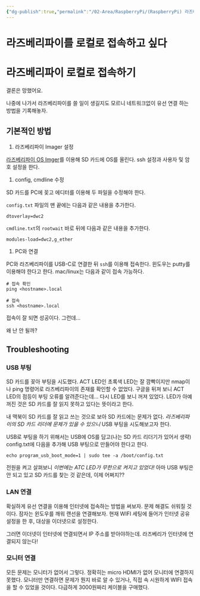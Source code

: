 ```yaml
---
{"dg-publish":true,"permalink":"/02-Area/RaspberryPi/(RaspberryPi) 라즈베리파이를 로컬로 접속하고 싶다/","tags":["Area/RaspberryPi"],"noteIcon":"","created":"2025-01-05T15:55:32.000+09:00","updated":"2025-04-01T22:51:53.586+09:00"}
---
```


# 라즈베리파이를 로컬로 접속하고 싶다

# 라즈베리파이 로컬로 접속하기

결론은 망했어요.

나중에 나가서 라즈베리파이를 쓸 일이 생길지도 모르니 네트워크없이 유선 연결 하는 방법을 기록해놓자.

## 기본적인 방법

1. 라즈베리파이 Imager 설정

[라즈베리파이 OS Imger](https://www.raspberrypi.com/software/)를 이용해 SD 카드에 OS를 올린다. ssh 설정과 사용자 및 암호 설정을 한다.

1. config, cmdline 수정

SD 카드를 PC에 꽂고 에디터를 이용해 두 파일을 수정해야 한다.

`config.txt` 파일의 맨 끝에는 다음과 같은 내용을 추가한다.

```
dtoverlay=dwc2
```

`cmdline.txt`의 `rootwait` 바로 뒤에 다음과 같은 내용을 추가한다.

```
modules-load=dwc2,g_ether
```

1. PC와 연결

PC와 라즈베리파이를 USB-C로 연결한 뒤 `ssh`를 이용해 접속한다. 윈도우는 putty를 이용해야 한다고 한다. mac/linux는 다음과 같이 접속 가능하다.

```
# 접속 확인
ping <hostname>.local

# 접속
ssh <hostname>.local
```

접속이 잘 되면 성공이다. 그런데…

왜 난 안 될까?

## Troubleshooting

### USB 부팅

SD 카드를 꽂아 부팅을 시도했다. ACT LED인 초록색 LED는 잘 깜빡이지만 nmap이나 ping 명령어로 라즈베리파이의 존재를 확인할 수 없었다.
구글을 뒤져 보니 ACT LED의 점등이 부팅 오류를 알려준다는데… 다시 LED를 보니 꺼져 있었다. LED가 아예 꺼진 것은 SD 카드를 잘 읽지 못하고 있다는 뜻이라고 한다.

내 맥북이 SD 카드를 잘 읽고 쓰는 것으로 보아 SD 카드에는 문제가 없다. *라즈베리파이의 SD 카드 리더에 문제가 있을 수 있으니* USB 부팅을 시도해보고자 한다.

USB로 부팅을 하기 위해서는 USB에 OS를 담고(나는 SD 카드 리더기가 있어서 생략) config.txt에 다음을 추가해 USB 부팅으로 만들어야 한다고 한다.

```
echo program_usb_boot_mode=1 | sudo tee -a /boot/config.txt
```

전원을 켜고 살펴보니 *이번에는 ATC LED가 무한으로 켜지고 있었다!* 아마 USB 부팅은 안 되고 있고 SD 카드를 찾는 것 같은데, 이제 어쩌지??

### LAN 연결

확실하게 유선 연결을 이용해 인터넷에 접속하는 방법을 써보자. 문제 해결도 쉬워질 것이다. 잠자는 윈도우를 깨워 랜선을 연결해보자. 현재 WIFI 세팅에 들어가 인터넷 공유 설정을 한 후, 대상을 이더넷으로 설정한다.

그러면 이더넷이 인터넷에 연결되면서 IP 주소를 받아야하는데. 라즈베리가 인터넷에 연결되지 않는다!

### 모니터 연결

모든 문제는 모니터가 없어서 그렇다. 정확히는 micro HDMI가 없어 모니터에 연결하지 못했다. 모니터만 연결하면 문제가 뭔지 바로 알 수 있거나, 직접 속 시원하게 WIFI 접속을 할 수 있었을 것이다. 다급하게 3000원짜리 케이블을 구매했다.